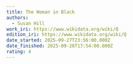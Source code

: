 ```yaml
---
title: The Woman in Black
authors:
  - Susan Hill
work_iri: https://www.wikidata.org/wiki/Q
edition_iri: https://www.wikidata.org/wiki/Q
date_started: 2025-09-27T23:56:00.000Z
date_finished: 2025-09-28T17:54:00.000Z
rating: 4
---
```


